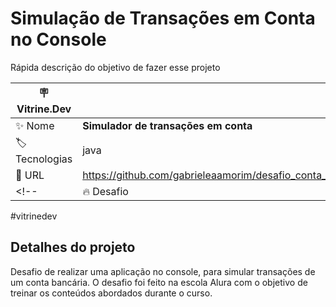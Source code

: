 # Simulação de Transações em Conta no Console

Rápida descrição do objetivo de fazer esse projeto

| :placard: Vitrine.Dev |     |
| -------------  | --- |
| :sparkles: Nome        | **Simulador de transações em conta**
| :label: Tecnologias | java
| :rocket: URL        | https://github.com/gabrieleaamorim/desafio_conta_transacoes
<!-- | :fire: Desafio      | -->

<!-- Inserir imagem com a #vitrinedev ao final do link -->
<!-- <img width="533" alt="image" src="https://github.com/gabrieleaamorim/desafio_conta_transacoes/assets/86209383/fc4c7185-bd42-4f16-a119-c3c7e82627bd"> --> #vitrinedev

## Detalhes do projeto

Desafio de realizar uma aplicação no console, para simular transações de um conta bancária. O desafio foi feito na escola Alura
com o objetivo de treinar os conteúdos abordados durante o curso.


